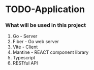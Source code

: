 # TODO-Application

### What will be used in this project
1. Go - Server
2. Fiber - Go web server
3. Vite - Client
4. Mantine - REACT component library
5. Typescript
6. RESTful API
